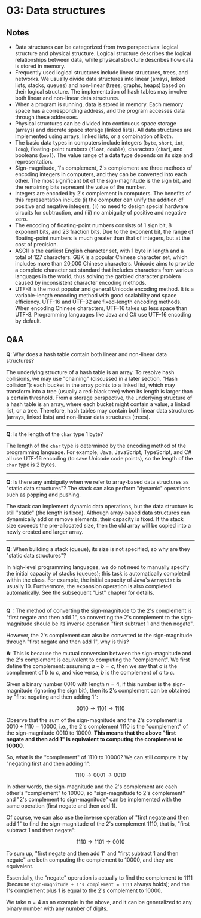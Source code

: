 # 03: Data structures

## Notes
- Data structures can be categorized from two perspectives: logical structure and physical structure. Logical structure describes the logical relationships between data, while physical structure describes how data is stored in memory.
- Frequently used logical structures include linear structures, trees, and networks. We usually divide data structures into linear (arrays, linked lists, stacks, queues) and non-linear (trees, graphs, heaps) based on their logical structure. The implementation of hash tables may involve both linear and non-linear data structures.
- When a program is running, data is stored in memory. Each memory space has a corresponding address, and the program accesses data through these addresses.
- Physical structures can be divided into continuous space storage (arrays) and discrete space storage (linked lists). All data structures are implemented using arrays, linked lists, or a combination of both.
- The basic data types in computers include integers (`byte`, `short`, `int`, `long`), floating-point numbers (`float`, `double`), characters (`char`), and booleans (`bool`). The value range of a data type depends on its size and representation.
- Sign-magnitude, 1's complement, 2's complement are three methods of encoding integers in computers, and they can be converted into each other. The most significant bit of the sign-magnitude is the sign bit, and the remaining bits represent the value of the number.
- Integers are encoded by 2's complement in computers. The benefits of this representation include (i) the computer can unify the addition of positive and negative integers, (ii) no need to design special hardware circuits for subtraction, and (iii) no ambiguity of positive and negative zero.
- The encoding of floating-point numbers consists of 1 sign bit, 8 exponent bits, and 23 fraction bits. Due to the exponent bit, the range of floating-point numbers is much greater than that of integers, but at the cost of precision.
- ASCII is the earliest English character set, with 1 byte in length and a total of 127 characters. GBK is a popular Chinese character set, which includes more than 20,000 Chinese characters. Unicode aims to provide a complete character set standard that includes characters from various languages in the world, thus solving the garbled character problem caused by inconsistent character encoding methods.
- UTF-8 is the most popular and general Unicode encoding method. It is a variable-length encoding method with good scalability and space efficiency. UTF-16 and UTF-32 are fixed-length encoding methods. When encoding Chinese characters, UTF-16 takes up less space than UTF-8. Programming languages like Java and C# use UTF-16 encoding by default.

## Q&A
**Q**: Why does a hash table contain both linear and non-linear data structures?

The underlying structure of a hash table is an array. To resolve hash collisions, we may use "chaining" (discussed in a later section, "Hash collision"): each bucket in the array points to a linked list, which may transform into a tree (usually a red-black tree) when its length is larger than a certain threshold.
From a storage perspective, the underlying structure of a hash table is an array, where each bucket might contain a value, a linked list, or a tree. Therefore, hash tables may contain both linear data structures (arrays, linked lists) and non-linear data structures (trees).

---

**Q**: Is the length of the `char` type 1 byte?

The length of the `char` type is determined by the encoding method of the programming language. For example, Java, JavaScript, TypeScript, and C# all use UTF-16 encoding (to save Unicode code points), so the length of the `char` type is 2 bytes.

---

**Q**: Is there any ambiguity when we refer to array-based data structures as "static data structures"? The stack can also perform "dynamic" operations such as popping and pushing.

The stack can implement dynamic data operations, but the data structure is still "static" (the length is fixed). Although array-based data structures can dynamically add or remove elements, their capacity is fixed. If the stack size exceeds the pre-allocated size, then the old array will be copied into a newly created and larger array.

---

**Q**: When building a stack (queue), its size is not specified, so why are they "static data structures"?

In high-level programming languages, we do not need to manually specify the initial capacity of stacks (queues); this task is automatically completed within the class. For example, the initial capacity of Java's `ArrayList` is usually 10. Furthermore, the expansion operation is also completed automatically. See the subsequent "List" chapter for details.

---

**Q**：The method of converting the sign-magnitude to the 2's complement is "first negate and then add 1", so converting the 2's complement to the sign-magnitude should be its inverse operation "first subtract 1 and then negate". 

However, the 2's complement can also be converted to the sign-magnitude through "first negate and then add 1", why is this?

**A**: This is because the mutual conversion between the sign-magnitude and the 2's complement is equivalent to computing the "complement". We first define the complement: assuming $a + b = c$, then we say that $a$ is the complement of $b$ to $c$, and vice versa, $b$ is the complement of $a$ to $c$.

Given a binary number $0010$ with length $n = 4$, if this number is the sign-magnitude (ignoring the sign bit), then its 2's complement can be obtained by "first negating and then adding 1":

$$
0010 \rightarrow 1101 \rightarrow 1110
$$

Observe that the sum of the sign-magnitude and the 2's complement is $0010 + 1110 = 10000$, i.e., the 2's complement $1110$ is the "complement" of the sign-magnitude $0010$ to $10000$. **This means that the above "first negate and then add 1" is equivalent to computing the complement to $10000$**.

So, what is the "complement" of $1110$ to $10000$? We can still compute it by "negating first and then adding 1":

$$
1110 \rightarrow 0001 \rightarrow 0010
$$

In other words, the sign-magnitude and the 2's complement are each other's "complement" to $10000$, so "sign-magnitude to 2's complement" and "2's complement to sign-magnitude" can be implemented with the same operation (first negate and then add 1).

Of course, we can also use the inverse operation of "first negate and then add 1" to find the sign-magnitude of the 2's complement $1110$, that is, "first subtract 1 and then negate":

$$
1110 \rightarrow 1101 \rightarrow 0010
$$

To sum up, "first negate and then add 1" and "first subtract 1 and then negate" are both computing the complement to $10000$, and they are equivalent.

Essentially, the "negate" operation is actually to find the complement to $1111$ (because `sign-magnitude + 1's complement = 1111` always holds); and the 1's complement plus 1 is equal to the 2's complement to $10000$.

We take $n = 4$ as an example in the above, and it can be generalized to any binary number with any number of digits.